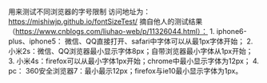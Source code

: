   用来测试不同浏览器的字号限制
  访问地址为：https://mishiwjp.github.io/fontSizeTest/ 
  摘自他人的测试结果（https://www.cnblogs.com/liuhao-web/p/11326044.html）：
       1.     iphone6-plus、iphone5：     微信、QQ直接打开、safari中字体可以从最1px字体开始；
       2.     小米2s：微信、QQ浏览器最小显示字体8px；自带浏览器最小字体从1px开始；
       3.     小米4s：firefox可以从最小字体1px开始；chrome中最小显示字体为12px；
       4.     pc：     360安全浏览器7：最小最示12px；firefox与ie10最小显示字体为1px。
